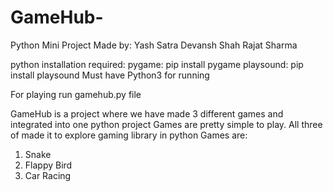 # GameHub-
Python Mini Project
Made by:
  Yash Satra
  Devansh Shah
  Rajat Sharma

python installation required:
pygame: pip install pygame
playsound: pip install playsound
Must have Python3 for running

For playing run gamehub.py file

GameHub is a project where we have made 3 different games and integrated into one python project
Games are pretty simple to play. All three of made it to explore gaming library in python 
Games are:
1. Snake
2. Flappy Bird
3. Car Racing

